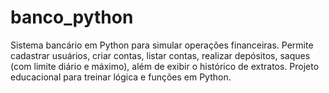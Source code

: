 # banco_python
Sistema bancário em Python para simular operações financeiras. Permite cadastrar usuários, criar contas, listar contas, realizar depósitos, saques (com limite diário e máximo), além de exibir o histórico de extratos. Projeto educacional para treinar lógica e funções em Python.
